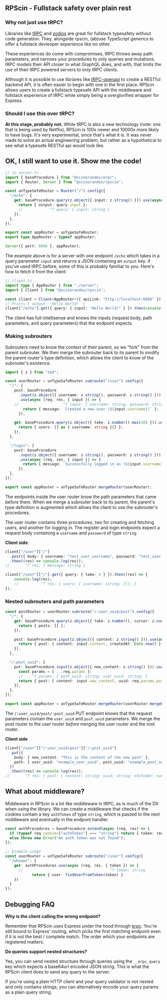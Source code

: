 ## RPScin - Fullstack safety over plain rest

### Why not just use tRPC?

Libraries like [tRPC](https://github.com/trpc/trpc/) and [zodios](https://github.com/ecyrbe/zodios) are great for fullstack typesafety without code generation. They, alongside rpscin, (ab)use TypeScript generics to offer a fullstack devleoper experience like no other.

These experiences do come with compromises, tRPC throws away path parameters, and narrows your procedures to only queries and mutations. tRPC models their API closer to what GraphQL does, and with, that limits the use of their tRPC powered servers to only tRPC clients. 

Although it is possible to use libriares like [tRPC-openapi](https://github.com/jlalmes/trpc-openapi) to create a RESTful backend API, it is often easier to begin with one in the first place. RPScin allows users to create a fullstack typesafe API with the middleware and fullstack experience of tRPC while simply being a overglorified wrapper for Express.

### Should I use this over tRPC?

**At this stage, probably not.** While tRPC is also a new technology (note: one that is being used by Netflix), RPScin is 100x newer and 10000x more likely to have bugs. It's very experimental, since that's what it is. It was never made to solve an actual engineering problem, but rather as a hypothetical to see what a typesafe RESTful api would look like.

## OK, I still want to use it. Show me the code!

```ts
// in server.ts
import { baseProcedure } from "@scinorandex/erpc";
import { Router, Server } from "@scinorandex/rpscin";

const unTypeSafeRouter = Router("/").config({
  "/echo": {
    get: baseProcedure.query(z.object({ input: z.string() })).use(async function (req, res, { query }) {
      return { output: query.input };
      //            ^? query: { input: string }
    }),
  },
});

export const appRouter = unTypeSafeRouter;
export type AppRouter = typeof appRouter;

Server({ port: 6666 }, appRouter);
```

The example above is for a server with one endpoint `/echo` which takes in a query parameter `input` and returns a JSON containing an `output` key. if you've used tRPC before, some of this is probably familiar to you. Here's how to fetch it from the client:

```ts
// client.ts
import type { AppRouter } from "./server";
import { Client } from "@scinorandex/rpscin";

const client = Client<AppRouter>({ apiLink: "http://localhost:6666" });
// Prints { output: 'Hello World! '}
client["/echo"].get({ query: { input: "Hello World!" } }).then(console.log);
```

The client has full intellisense and knows the inputs (request body, path parameters, and query parameters) that the endpoint expects.

### Making subrouters

Subrouters need to know the context of their parent, so we "fork" from the parent subrouter. We then merge the subrouter back to its parent to modify the parent router's type definition, which allows the client to know of the subrouter's existence.

```ts
import { z } from "zod";

const userRouter = unTypeSafeRouter.subroute("/user").config({
  "/": {
    post: baseProcedure
      .input(z.object({ username: z.string(), password: z.string() }))
      .use(async (req, res, { input }) => {
	//                    ^? input: { username: string; password: string }
        return { message: `Created a new user (${input.username})` };
      }),

    get: baseProcedure.query(z.object({ take: z.number().max(20) })).use(async (req, res, { query }) => {
      return { users: [] as { username: string }[] };
    }),
  },

  "/login": {
    post: baseProcedure
      .input(z.object({ username: z.string(), password: z.string() }))
      .use(async (req, res, { input }) => {
        return { message: `Successfully logged in as (${input.username})` };
      }),
  },
});

export const appRouter = unTypeSafeRouter.mergeRouter(userRouter);
```

The endpoints inside the user router know the path parameters that came before them. When we merge a subrouter back to its parent, the parent's type definition is augmented which allows the client to use the subrouter's procedures.

The user router contains three procedures, two for creating and fetching users, and another for logging in. The register and login endpoints expect a request body containing a `username` and `password` of type `string`.

**Client side**:

```ts
client["/user"]["/"]
  .post({ body: { username: "test_user_username", password: "test_user_password" } })
  .then((res) => console.log(res));
//       ^? res: { message: string }

client["/user"]["/"].get({ query: { take: 4 } }).then((res) => {
	console.log(res);
	//          ^? res: { users: { username: string; }[]; }
});
```

### Nested subrouters and path parameters

```ts
const postRouter = userRouter.subroute("/:user_uuid/post").config({
  "/": {
    get: baseProcedure.query(z.object({ take: z.number(), cursor: z.number() })).use(async (req, res, locals) => {
      return { posts: [] };
    }),

    post: baseProcedure.input(z.object({ content: z.string() })).use(async (req, res, { input }) => {
      return { post: { content: input.content, createdAt: Date.now() } };
    }),
  },

  "/:post_uuid": {
    put: baseProcedure.input(z.object({ new_content: z.string() })).use(async (req, res, { input }) => {
      const params = { ...req.params };
      //    ^? params: { post_uuid: string; user_uuid: string; }
      return { post: { content: input.new_content, uuid: req.params.post_uuid, editedAt: Date.now() } };
    }),
  },
});

export const appRouter = unTypeSafeRouter.mergeRouter(userRouter.mergeRouter(postRouter));
```

The `/:user_uuid/post/:post_uuid` PUT endpoint knows that the request parameters contain the `user_uuid` and `post_uuid` parameters. We merge the post router to the user router *before* merging the user router and the root router.

**Client side**

```ts
client["/user"]["/:user_uuid/post"]["/:post_uuid"]
  .put({
    body: { new_content: "This is the content of the new post" },
    path: { user_uuid: "example_user_uuid", post_uuid: "example_post_uuid" },
  })
  .then((res) => console.log(res));
//       ^? res: { post: { content: string; uuid: string; editedAt: number; } }
```

## What about middleware?

Middleware in RPScin is a lot like middleware in tRPC, as is much of the DX when using the library. We can create a middleware that checks if the cookies contain a key `authToken` of type `string`, which is passed to the next middleware and eventually in the endpont handler.

```ts
const authProcedures = baseProcedure.extend(async (req, res) => {
  if (typeof req.cookies["authToken"] === "string") return { token: req.cookies["authToken"] };
  else throw new Error("An auth token was not found");
});

// Example usage
const userRouter = unTypeSafeRouter.subroute("/user").config({
  "/whoami": {
    get: authProcedures.use(async (req, res, { token }) => {
      //                                       ^? token: string
			return { user: findUserFromToken(token) }
    })
  }
});
```

## Debugging FAQ

**Why is the client calling the wrong endpoint?**

Remember that RPScin uses Express under the hood through [erpc](https://github.com/scinscinscin/erpc). You're still bound to Express' routing, which picks the first matching endpoint even if it is not the best / complete match. The order which your endpoints are registered matters.

**Do queries support nested structures?**

Yes, you can send nested structues through queries using the `__erpc_query` key which expects a base64url encoded JSON string. This is what the RPScin client does to send any query to the server. 

If you're using a plain HTTP client and your query validator is not nested and only contains strings, you can alternatively encode your query params as a plain query string.
